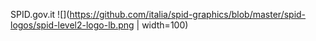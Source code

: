 SPID.gov.it
![](https://github.com/italia/spid-graphics/blob/master/spid-logos/spid-level2-logo-lb.png | width=100)
